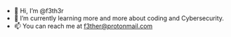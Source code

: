 - 👋 Hi, I’m @f3th3r
- 🌱 I’m currently learning more and more about coding and Cybersecurity.
- 📫 You can reach me at f3ther@protonmail.com

<!---
f3th3r/f3th3r is a ✨ special ✨ repository because its `README.md` (this file) appears on your GitHub profile.
You can click the Preview link to take a look at your changes.
--->
